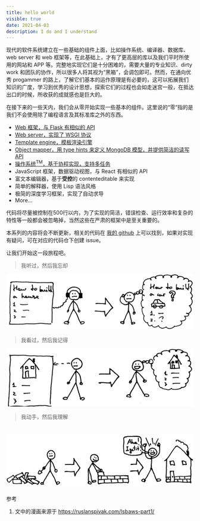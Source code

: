 ```yaml
---
title: hello world
visible: true
date: 2021-04-03
description: I do and I understand
---
```


现代的软件系统建立在一些基础的组件上面，比如操作系统、编译器、数据库、web server 和 web 框架等，在此基础上，才有了更高层的库以及我们平时所使用的网站和 APP 等。完整地实现它们是十分困难的，需要大量的专业知识、dirty work 和团队的协作，所以很多人将其视为“黑箱”，会调包即可。然而，在通向优秀 progammer 的路上，了解它们基本的运作原理是有必要的，这可以拓展我们知识的广度，学习到优秀的设计思想，探索它们的过程也会如走迷宫一般，在抵达出口的时候，所收获的成就感也是巨大的。

在接下来的一些天内，我们会从零开始实现一些基本的组件。这里说的“零“指的是我们不会使用除了编程语言及其标准库之外的东西。

* [Web 框架，与 Flask 有相似的 API](#)
* [Web server，实现了 WSGI 协议 ](#)
* [Template engine，模板渲染引擎](#)
* [Object mapper，用 type hints 来定义 MongoDB 模型，并提供简洁的读写  API](#)
* [操作系统<sup style="text-decoration: none;">TM</sup>，基于协程实现，支持多任务](#)
* JavaScript 框架，数据驱动视图，与 React 有相似的 API
* 富文本编辑器，基于**受控**的 contenteditable 来实现
* 简单的解释器，使用 Lisp 语法风格
* 极简的深度学习框架，实现了自动求导
* More...

代码将尽量被控制在500行以内，为了实现的简洁，错误检查、运行效率和复杂的特性等一般都会被忽略掉，当然这些在严肃的框架中是至关重要的。

本系列的内容将会不断更新，相关的代码在 [我的 github](https://github.com/cymoo) 上可以找到，如果对实现有疑问，可在对应的代码仓下创建 issue。

让我们开始这一段旅程吧。

> 我听过，然后我忘却

![see](./hear.png)

> 我看过，然后我记得

![see](./see.png)

> 我动手，然后我理解

![do](./do.png)
=======
参考

1. 文中的漫画来源于 <https://ruslanspivak.com/lsbaws-part1/>